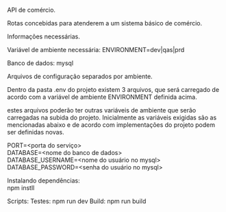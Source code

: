 API de comércio.

Rotas concebidas para atenderem a um sistema básico de comércio.

Informações necessárias.

Variável de ambiente necessária:
ENVIRONMENT=dev|qas|prd

Banco de dados: mysql

Arquivos de configuração separados por ambiente.

Dentro da pasta .env do projeto existem 3 arquivos,
que será carregado de acordo com a variável de
ambiente ENVIRONMENT definida acima.

estes arquivos poderão ter outras variáveis de
ambiente que serão carregadas na subida do projeto.
Inicialmente as variáveis exigidas são as
mencionadas abaixo e de acordo com implementações
do projeto podem ser definidas novas.

PORT=&lt;porta do serviço&gt;<br>
DATABASE=&lt;nome do banco de dados&gt;<br>
DATABASE_USERNAME=&lt;nome do usuário no mysql&gt;<br>
DATABASE_PASSWORD=&lt;senha do usuário no mysql&gt;

Instalando dependências:<br>
npm instll

Scripts:
Testes: npm run dev
Build: npm run build


